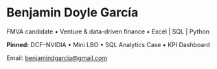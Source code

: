 # Benjamin Doyle García
FMVA candidate • Venture & data-driven finance • Excel | SQL | Python

**Pinned:** DCF–NVIDIA • Mini LBO • SQL Analytics Case • KPI Dashboard

Email: <benjamindgarcia@gmail.com> 
